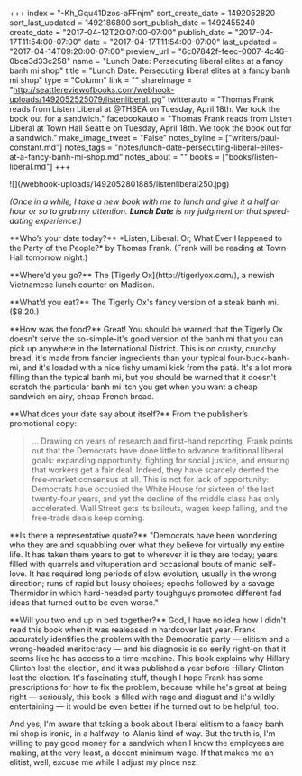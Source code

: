 +++
index = "-Kh_Gqu41Dzos-aFFnjm"
sort_create_date = 1492052820
sort_last_updated = 1492186800
sort_publish_date = 1492455240
create_date = "2017-04-12T20:07:00-07:00"
publish_date = "2017-04-17T11:54:00-07:00"
date = "2017-04-17T11:54:00-07:00"
last_updated = "2017-04-14T09:20:00-07:00"
preview_url = "6c07842f-feec-0007-4c46-0bca3d33c258"
name = "Lunch Date: Persecuting liberal elites at a fancy banh mi shop"
title = "Lunch Date: Persecuting liberal elites at a fancy banh mi shop"
type = "Column"
link = ""
shareimage = "http://seattlereviewofbooks.com/webhook-uploads/1492052525079/listenliberal.jpg"
twitterauto = "Thomas Frank reads from Listen Liberal at @THSEA on Tuesday, April 18th. We took the book out for a sandwich."
facebookauto = "Thomas Frank reads from Listen Liberal at Town Hall Seattle on Tuesday, April 18th. We took the book out for a sandwich."
make_image_tweet = "False"
notes_byline = ["writers/paul-constant.md"]
notes_tags = "notes/lunch-date-persecuting-liberal-elites-at-a-fancy-banh-mi-shop.md"
notes_about = ""
books = ["books/listen-liberal.md"]
+++
<p class="image-left">![](/webhook-uploads/1492052801885/listenliberal250.jpg)</p>

*(Once in a while, I take a new book with me to lunch and give it a half an hour or so to grab my attention. **Lunch Date** is my judgment on that speed-dating experience.)*

<p class="image-left"> </p>
<p class="noindent">**Who’s your date today?** *Listen, Liberal: Or, What Ever Happened to the Party of the People?* by Thomas Frank. (Frank will be reading at Town Hall tomorrow night.)</p>

<p class="noindent">**Where’d you go?** The [Tigerly Ox](http://tigerlyox.com/), a newish Vietnamese lunch counter on Madison.</p>

<p class="noindent">**What’d you eat?** The Tigerly Ox's fancy version of a steak banh mi. ($8.20.)</p>

<p class="noindent">**How was the food?** Great! You should be warned that the Tigerly Ox doesn't serve the so-simple-it's good version of the banh mi that you can pick up anywhere in the International District. This is on crusty, crunchy bread, it's made from fancier ingredients than your typical four-buck-banh-mi, and it's loaded with a nice fishy umami kick from the paté. It's a lot more filling than the typical banh mi, but you should be warned that it doesn't scratch the particular banh mi itch you get when you want a cheap sandwich on airy, cheap French bread.</p>

<p class="noindent">**What does your date say about itself?** From the publisher’s promotional copy:</p>

<blockquote>... Drawing on years of research and first-hand reporting, Frank points out that the Democrats have done little to advance traditional liberal goals: expanding opportunity, fighting for social justice, and ensuring that workers get a fair deal. Indeed, they have scarcely dented the free-market consensus at all. This is not for lack of opportunity: Democrats have occupied the White House for sixteen of the last twenty-four years, and yet the decline of the middle class has only accelerated. Wall Street gets its bailouts, wages keep falling, and the free-trade deals keep coming.</blockquote>

<p class="noindent">**Is there a representative quote?** "Democrats have been wondering who they are and squabbling over what they believe for virtually my entire life. It has taken them years to get to wherever it is they are today; years filled with quarrels and vituperation and occasional bouts of manic self-love. It has required long periods of slow evolution, usually in the wrong direction; runs of rapid but lousy choices; epochs followed by a savage Thermidor in which hard-headed party toughguys promoted different fad ideas that turned out to be even worse."</p>

<p class="noindent">**Will you two end up in bed together?** God, I have no idea how I didn't read this book when it was realeased in hardcover last year. Frank accurately identifies the problem with the Democratic party — elitism and a wrong-headed meritocracy — and his diagnosis is so eerily right-on that it seems like he has access to a time machine. This book explains why Hillary Clinton lost the election, and it was published a year before Hillary Clinton lost the election. It's fascinating stuff, though I hope Frank has some prescriptions for how to fix the problem, because while he's great at being right — seriously, this book is filled with rage and disgust and it's wildly entertaining — it would be even better if he turned out to be helpful, too.</p>

<p class="footer">And yes, I'm aware that taking a book about liberal elitism to a fancy banh mi shop is ironic, in a halfway-to-Alanis kind of way. But the truth is, I'm willing to pay good money for a sandwich when I know the employees are making, at the very least, a decent minimum wage. If that makes me an elitist, well, excuse me while I adjust my pince nez.</p>
